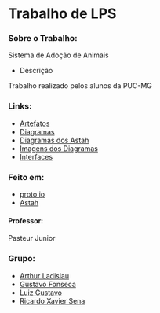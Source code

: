 # Trabalho de LPS

### Sobre o Trabalho:
Sistema de Adoção de Animais

- Descrição

Trabalho realizado pelos alunos da PUC-MG 

### Links:
- [Artefatos](Artefatos)
- [Diagramas](Diagramas)
- [Diagramas dos Astah](Diagramas/Astah)
- [Imagens dos Diagramas](Diagramas/Imagens)
- [Interfaces](Interfaces)

### Feito em:
- [proto.io](https://proto.io/)
- [Astah](http://astah.net/)

#### Professor: 
Pasteur Junior

### Grupo:
- [Arthur Ladislau](https://github.com/ArthurLPereira)
- [Gustavo Fonseca](https://github.com/GustavoHMFonseca)
- [Luiz Gustavo](https://github.com/Luizgustavo358)
- [Ricardo Xavier Sena](https://github.com/KakaSena)
